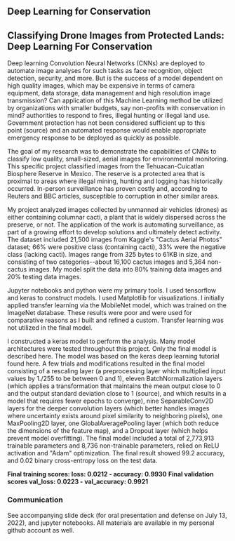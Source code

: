 ## Deep Learning for Conservation
## Classifying Drone Images from Protected Lands: Deep Learning For Conservation

Deep learning Convolution Neural Networks (CNNs) are deployed to automate image analyses for such tasks as face recognition, object detection, security, and more. But is the success of a model dependent on high quality images, which may be expensive in terms of camera equipment, data storage, data management and high resolution image transmission? Can application of this Machine Learning method be utilized by organizations with smaller budgets, say non-profits with conservation in mind? authorities to respond to fires, illegal hunting or illegal land use. Government protection has not been considered sufficient up to this point (source) and an automated response would enable appropriate emergency response to be deployed as quickly as possible.

The goal of my research was to demonstrate the capabilities of CNNs to classify low quality, small-sized, aerial images for environmental monitoring. This specific project classified images from the Tehuacan-Cuicatlan Biosphere Reserve in Mexico. The reserve is a protected area that is proximal to areas where illegal mining, hunting and logging has historically occurred. In-person surveillance has proven costly and, according to Reuters and BBC articles, susceptible to corruption in other similar areas. 

My project analyzed images collected by unmanned air vehicles (drones) as either containing columnar cacti, a plant that is widely dispersed across the preserve, or not. The application of the work is automating surveillance, as part of a growing effort to develop solutions and ultimately detect activity. 
The dataset included 21,500 images from Kaggle's "Cactus Aerial Photos" dataset; 66% were positive class (containing cacti), 33% were the negative class (lacking cacti). Images range from 325 bytes to 61KB in size, and consisting of two categories--about 16,100 cactus images and 5,364 non-cactus images. My model split the data into 80% training data images and 20% testing data images.

Jupyter notebooks and python were my primary tools. I used tensorflow and keras to construct models. I used Matplotlib for visualizations. I initially applied transfer learning via the MobileNet model, which was trained on the ImageNet database. These results were poor and were used for comparative reasons as I built and refined a custom. Transfer learning was not utilized in the final model.

I constructed a keras model to perform the analysis. Many model architectures were tested throughout this project. Only the final model is described here. The model was based on the keras deep learning tutorial found here. A few trials and modifications resulted in the final model consisting of a rescaling layer (a preprocessing layer which multiplied input values by 1./255 to be between 0 and 1), eleven BatchNormalization layers (which applies a transformation that maintains the mean output close to 0 and the output standard deviation close to 1 (source), and which results in a model that requires fewer epochs to converge), nine SeparableConv2D layers for the deeper convolution layers (which better handles images where uncertainty exists around pixel similarity to neighboring pixels), one MaxPooling2D layer, one GlobalAveragePooling layer (which both reduce the dimensions of the feature map), and a Dropout layer (which helps prevent model overfitting).
The final model included a total of 2,773,913 trainable parameters and 8,736 non-trainable parameters, relied on ReLU activation and "Adam" optimization. The final result showed 99.2 accuracy, and 0.02 binary cross-entropy loss on the test data.

**Final training scores: loss: 0.0212 - accuracy: 0.9930**
**Final validation scores val_loss: 0.0223 - val_accuracy: 0.9921**

### Communication
See accompanying slide deck (for oral presentation and defense on July 13, 2022), and jupyter notebooks. All materials are available in my personal github account as well.

